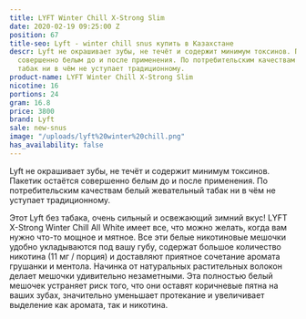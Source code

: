 ```yaml
---
title: LYFT Winter Chill X-Strong Slim
date: 2020-02-19 09:25:00 Z
position: 67
title-seo: Lyft - winter chill snus купить в Казахстане
descr: Lyft не окрашивает зубы, не течёт и содержит минимум токсинов. Пакетик остаётся
  совершенно белым до и после применения. По потребительским качествам белый жевательный
  табак ни в чём не уступает традиционному.
product-name: LYFT Winter Chill X-Strong Slim
nicotine: 16
portions: 24
gram: 16.8
price: 3800
brand: Lyft
sale: new-snus
image: "/uploads/lyft%20winter%20chill.png"
has_availability: false
---
```


Lyft не окрашивает зубы, не течёт и содержит минимум токсинов. Пакетик остаётся совершенно белым до и после применения. По потребительским качествам белый жевательный табак ни в чём не уступает традиционному.

Этот Lyft без табака, очень сильный и освежающий зимний вкус! LYFT X-Strong Winter Chill All White имеет все, что можно желать, когда вам нужно что-то мощное и мятное. Все эти белые никотиновые мешочки удобно укладываются под вашу губу, содержат большое количество никотина (11 мг / порция) и доставляют приятное сочетание аромата грушанки и ментола.
Начинка от натуральных растительных волокон делает мешочки удивительно незаметными. Эта полностью белый мешочек устраняет риск того, что они оставят коричневые пятна на ваших зубах, значительно уменьшает протекание и увеличивает выделение как аромата, так и никотина.
